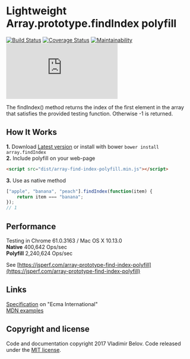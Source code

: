 # Lightweight Array.prototype.findIndex polyfill
[![Build Status](https://travis-ci.org/vovkabelov/array.findIndex.svg?branch=master)](https://travis-ci.org/vovkabelov/array.findIndex)
[![Coverage Status](https://coveralls.io/repos/github/vovkabelov/array.findIndex/badge.svg?branch=master&service=Github)](https://coveralls.io/github/vovkabelov/array.findIndex?branch=master&service=Github)
[![Maintainability](https://api.codeclimate.com/v1/badges/5850f186343160e5f42c/maintainability)](https://codeclimate.com/github/vovkabelov/array.findIndex/maintainability)
[![Size](https://badges.herokuapp.com/size/github/vovkabelov/array.findIndex/master/src/array-find-index-polyfill.js?gzip=true)](https://raw.githubusercontent.com/vovkabelov/array.findIndex/master/dist/array-find-index-polyfill.min.js)

The findIndex() method returns the index of the first element in the array 
that satisfies the provided testing function. Otherwise -1 is returned.

## How It Works
**1.** Download [Latest version](https://github.com/vovkabelov/array.findIndex/archive/master.zip) or install with bower 
`bower install array.findIndex`  
**2.** Include polyfill on your web-page 
```html
<script src="dist/array-find-index-polyfill.min.js"></script>
```
**3.** Use as native method
```javascript
["apple", "banana", "peach"].findIndex(function(item) {
    return item === "banana";
});
// 1
```

## Performance
Testing in Chrome 61.0.3163 / Mac OS X 10.13.0  
**Native** 400,642 Ops/sec   
**Polyfill** 2,240,624 Ops/sec  

See [https://jsperf.com/array-prototype-find-index-polyfill](https://jsperf.com/array-prototype-find-index-polyfill)

## Links
[Specification](http://www.ecma-international.org/ecma-262/6.0/#sec-array.prototype.findindex) on "Ecma International"  
[MDN examples](https://developer.mozilla.org/en-US/docs/Web/JavaScript/Reference/Global_Objects/Array/findIndex)

## Copyright and license
Code and documentation copyright 2017 Vladimir Belov. Code released under the [MIT license](https://github.com/vovkabelov/array.find/blob/master/LICENSE).